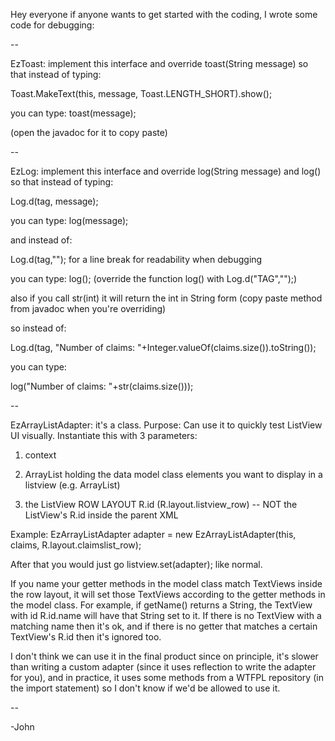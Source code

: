 Hey everyone if anyone wants to get started with the coding, I wrote some code for debugging:

--

EzToast: implement this interface and override toast(String message) so that instead of typing:

Toast.MakeText(this, message, Toast.LENGTH_SHORT).show();

you can type:
toast(message);

(open the javadoc for it to copy paste)

--

EzLog: implement this interface and override log(String message) and log() so that instead of typing:

Log.d(tag, message);

you can type:
log(message);

and instead of:

Log.d(tag,""); for a line break for readability when debugging

you can type:
log();
(override the function log() with Log.d("TAG","");)

also if you call str(int) it will return the int in String form (copy paste method from javadoc when you're overriding)

so instead of:

Log.d(tag, "Number of claims: "+Integer.valueOf(claims.size()).toString());

you can type:

log("Number of claims: "+str(claims.size()));

--

EzArrayListAdapter: it's a class. Purpose: Can use it to quickly test ListView UI visually.
Instantiate this with 3 parameters:

1. context

2. ArrayList holding the data model class elements you want to display in a listview (e.g. ArrayList<ClaimModel>)

3. the ListView ROW LAYOUT R.id (R.layout.listview_row) -- NOT the ListView's R.id inside the parent XML

Example:
EzArrayListAdapter adapter = new EzArrayListAdapter(this, claims, R.layout.claimslist_row);

After that you would just go listview.set(adapter); like normal.

If you name your getter methods in the model class match TextViews inside the row layout, it will set those TextViews according to the getter methods in the model class. For example, if getName() returns a String, the TextView with id R.id.name will have that String set to it. If there is no TextView with a matching name then it's ok, and if there is no getter that matches a certain TextView's R.id then it's ignored too.

I don't think we can use it in the final product since on principle, it's slower than writing a custom adapter (since it uses reflection to write the adapter for you), and in practice, it uses some methods from a WTFPL repository (in the import statement) so I don't know if we'd be allowed to use it.

--

-John
